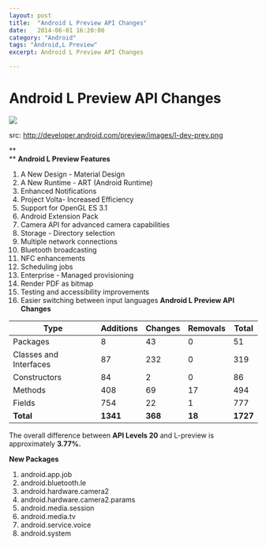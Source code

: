 ```yaml
---
layout: post
title:  "Android L Preview API Changes"
date:   2014-06-01 16:20:00
category: "Android"
tags: "Android,L Preview"
excerpt: Android L Preview API Changes

---
```

# Android L Preview API Changes

![][1]

src:&nbsp;http://developer.android.com/preview/images/l-dev-prev.png

**  
** **Android L Preview Features**

1. A New Design - Material Design
2. A New Runtime - ART (Android Runtime)
3. Enhanced Notifications
4. Project Volta- Increased Efficiency
5. Support for OpenGL ES 3.1
6. Android Extension Pack
7. Camera API for advanced camera capabilities
8. Storage - Directory selection
9. Multiple network connections
10. Bluetooth broadcasting
11. NFC enhancements
12. Scheduling jobs
13. Enterprise - Managed provisioning
14. Render PDF as bitmap
15. Testing and accessibility improvements
16. Easier switching between input languages
**Android L Preview API Changes**  
  
| **Type**                   | **Additions** | **Changes** | **Removals** | **Total** |
|------------------------|-----------|---------|----------|-------|
| Packages               | 8         | 43      | 0        | 51    |
| Classes and Interfaces | 87        | 232     | 0        | 319   |
| Constructors           | 84        | 2       | 0        | 86    |
| Methods                | 408       | 69      | 17       | 494   |
| Fields                 | 754       | 22      | 1        | 777   |
| **Total**                  | **1341**      | **368**     | **18**       | **1727**  |

The overall difference between **API Levels 20** and L-preview is approximately **3.77%.**  

**New Packages**

1. android.app.job
2. android.bluetooth.le
3. android.hardware.camera2
4. android.hardware.camera2.params
5. android.media.session
6. android.media.tv
7. android.service.voice
8. android.system

[1]: http://cdn.redmondpie.com/wp-content/uploads/2014/06/Developer-Preview-Android-L.png
  